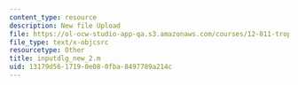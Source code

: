 ```yaml
---
content_type: resource
description: New file Upload
file: https://ol-ocw-studio-app-qa.s3.amazonaws.com/courses/12-811-tropical-meteorology-spring-2011/13179d5617190e080fba8497789a214c_inputdlg_new_2.m
file_type: text/x-objcsrc
resourcetype: Other
title: inputdlg_new_2.m
uid: 13179d56-1719-0e08-0fba-8497789a214c
---
```

